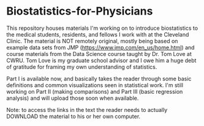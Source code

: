 # Biostatistics-for-Physicians

This repository houses materials I'm working on to introduce biostatistics to the medical students, residents, and fellows I work with at the Cleveland Clinic. The material is NOT remotely original, mostly being based on example data sets from JMP (https://www.jmp.com/en_us/home.html) and course materials from the Data Science course taught by Dr. Tom Love at CWRU. Tom Love is my graduate school advisor and I owe him a huge debt of gratitude for framing my own understanding of statistics.

Part I is available now, and basically takes the reader through some basic definitions and common visualizations seen in statistical work. I'm still working on Part II (making comparisons) and Part III (basic regression analysis) and will upload those soon when available.

Note: to access the links in the text the reader needs to actually DOWNLOAD the material to his or her own computer.
